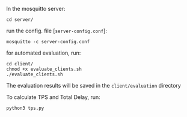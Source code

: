 In the mosquitto server:

```
cd server/
```

run the config. file  [`server-config.conf`]:


```
mosquitto -c server-config.conf
```


for automated evaluation, run:

```
cd client/
chmod +x evaluate_clients.sh
./evaluate_clients.sh
```

The evaluation results will be saved in the `client/evaluation` directory

To calculate TPS and Total Delay, run:

```
python3 tps.py
```